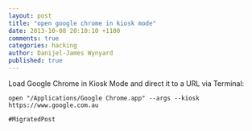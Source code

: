 ```yaml
---
layout: post
title: "open google chrome in kiosk mode"
date: 2013-10-08 20:10:10 +1100
comments: true
categories: hacking
author: Danijel-James Wynyard
published: true
---
```

Load Google Chrome in Kiosk Mode and direct it to a URL via Terminal:

    open "/Applications/Google Chrome.app" --args --kiosk https://www.google.com.au

`#MigratedPost`
